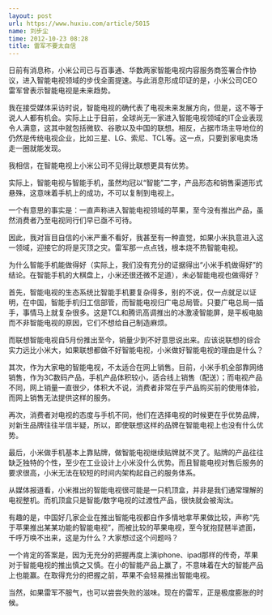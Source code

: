 ```yaml
---
layout: post
url: https://www.huxiu.com/article/5015
name: 刘步尘
time: 2012-10-23 08:28
title: 雷军不要太自信
---
```

日前有消息称，小米公司已与百事通、华数两家智能电视内容服务商签署合作协议，进入智能电视领域的步伐全面提速。与此消息形成印证的是，小米公司CEO雷军曾表示智能电视是未来趋势。

我在接受媒体采访时说，智能电视的确代表了电视未来发展方向，但是，这不等于说人人都有机会。实际上止于目前，全球尚无一家进入智能电视领域的IT企业表现令人满意，这其中就包括微软、谷歌以及中国的联想。相反，占据市场主导地位的仍然是传统电视企业，比如三星、LG、索尼、TCL等。这一点，只要到家电卖场走一圈就能发现。

我相信，在智能电视上小米公司不见得比联想更具有优势。

实际上，智能电视与智能手机，虽然均冠以“智能”二字，产品形态和销售渠道形式悬殊，这意味着手机上的成功，不可以复制到电视上。

一个有意思的事实是：一直声称进入智能电视领域的苹果，至今没有推出产品，虽然消费者乃至电视同行们早已亟不可待。

因此，我对盲目自信的小米严重不看好，我甚至有一种直觉，如果小米执意进入这一领域，迎接它的将是灭顶之灾。雷军那一点点钱，根本烧不热智能电视。

为什么智能手机能做得好（实际上，我们没有充分的证据得出“小米手机做得好”的结论。在智能手机的大棋盘上，小米还很还微不足道），未必智能电视也做得好？

首先，智能电视的生态系统比智能手机要复杂得多，别的不说，仅一点就足以证明，在中国，智能手机归工信部管，而智能电视归广电总局管。只要广电总局一插手，事情马上就复杂很多。这是TCL和腾讯高调推出的冰激凌智能屏，是平板电脑而不非智能电视的原因，它们不想给自己制造麻烦。

而联想智能电视自5月份推出至今，销量少到不好意思说出来。应该说联想的综合实力远比小米大，如果联想都做不好智能电视，小米做好智能电视的理由是什么？

其次，作为大家电的智能电视，不太适合在网上销售。目前，小米手机全部靠网络销售，作为3C数码产品，手机产品体积较小，适合线上销售（配送）；而电视产品不同，网上销量一直很少，体积大不说，消费者非常在乎产品购买前的使用体验，而网上销售无法提供这样的服务。

再次，消费者对电视的态度与手机不同，他们在选择电视的时候更在乎优势品牌，对新生品牌往往半信半疑，所以，即使联想这样的品牌在智能电视上也没有什么优势。

最后，小米做手机基本上靠贴牌，做智能电视继续贴牌就不灵了。贴牌的产品往往缺乏独特的个性，至少在工业设计上小米没什么优势。而且智能电视对售后服务的要求很高，小米无法在较短的时间内架构起自己的服务体系。

从媒体报道看，小米推出的智能电视很可能是一只机顶盒，并非是我们通常理解的电视整机。而机顶盒只是智能/数字电视的过渡性产品，很快就会被淘汰。

有趣的是，中国好几家企业在推出智能电视都自作多情地拿苹果做比较，声称“先于苹果推出某某功能的智能电视”，而被比较的苹果电视，至今犹抱琵琶半遮面，千呼万唤不出来，这是为什么？大家想过这个问题吗？

一个肯定的答案是，因为无充分的把握再度上演iphone、ipad那样的传奇，苹果对于智能电视的推出慎之又慎。在小的智能产品上赢了，不意味着在大的智能产品上也能赢。在取得充分的把握之前，苹果不会轻易推出智能电视。

当然，如果雷军不服气，也可以尝尝失败的滋味。现在的雷军，正是极度膨胀的时候。

